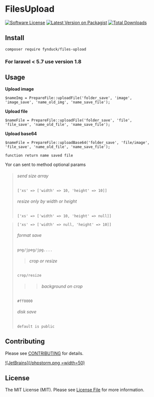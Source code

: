 # FilesUpload

[![Software License](https://img.shields.io/badge/license-MIT-brightgreen.svg?style=flat-square)](LICENSE.md)
[![Latest Version on Packagist](https://img.shields.io/packagist/v/fynduck/files-upload.svg?style=flat-square)](https://packagist.org/packages/fynduck/files-upload)
[![Total Downloads](https://img.shields.io/packagist/dt/fynduck/files-upload.svg?style=flat-square)](https://packagist.org/packages/fynduck/files-upload)

## Install
`composer require fynduck/files-upload`

### For laravel < 5.7 use version 1.8

## Usage
**Upload image**
```
$nameImg = PrepareFile::uploadFile('folder_save', 'image', 'image_save', 'name_old_img', 'name_save_file');
```

**Upload file**
```
$nameFile = PrepareFile::uploadFile('folder_save', 'file', 'file_save', 'name_old_file', 'name_save_file');
```

**Upload base64**
```
$nameFile = PrepareFile::uploadBase64('folder_save', 'file/image', 'file_save', 'name_old_file', 'name_save_file');
```

`function return name saved file`

Yor can sent to method optional params
> ###### send size array
> ````['xs' => ['width' => 10, 'height' => 10]]````
> ###### resize only by width or height
> ````['xs' => ['width' => 10, 'height' => null]]````

> ````['xs' => ['width' => null, 'height' => 10]]````
> ###### format save
> ```````png/jpeg/jpg....```````
>> ###### crop or resize
> ```````crop/resize```````
>>> ###### background on crop 
> ```````#ff0000```````
> ###### disk save
> ```````default is public```````

## Contributing
Please see [CONTRIBUTING](CONTRIBUTING.md) for details.

[![JetBrains](/phpstorm.png =width=50)](https://www.jetbrains.com/?from=files-upload)

## License
The MIT License (MIT). Please see [License File](/LICENSE.md) for more information.
